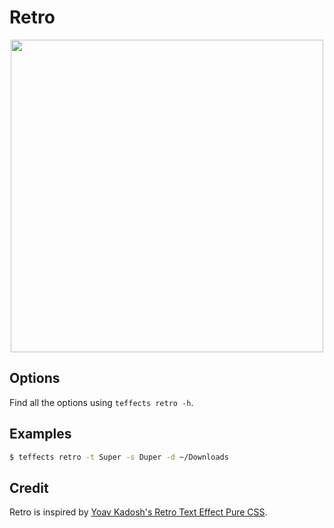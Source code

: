 # Retro

<p align="center">
<img width="500" src="https://raw.githubusercontent.com/shinokada/teffects/main/images/retro.png" /> 
</p>

## Options

Find all the options using `teffects retro -h`.

## Examples

```sh
$ teffects retro -t Super -s Duper -d ~/Downloads
```

## Credit

Retro is inspired by [Yoav Kadosh's Retro Text Effect Pure CSS](https://codepen.io/ykadosh/pen/zYNxVKr).